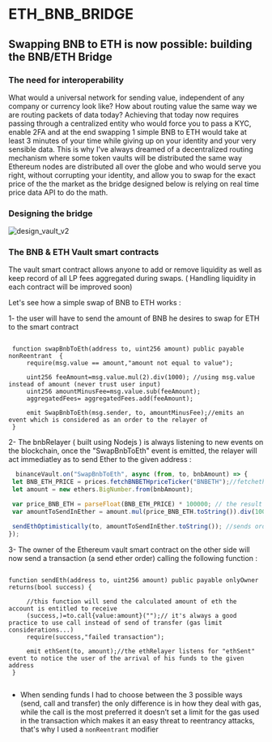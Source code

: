 # ETH_BNB_BRIDGE

<h2 name="bridge">
    Swapping BNB to ETH is now possible: building the BNB/ETH Bridge

 </h2>
 
 <h3 name="l3">
   The need for interoperability
   </h3>

What would a universal network for sending value, independent of any company or currency look like? How about routing value the same way we are routing packets of data today? 
Achieving that today now requires passing through a centralized entity who would force you to pass a KYC, enable 2FA and at the end swapping 1 simple BNB to ETH would take at least 3 minutes of your time while giving up on your identity and your very sensible data. This is why I've always dreamed of a decentralized routing mechanism where some token vaults will be distributed the same way Ethereum nodes are distributed all over the globe and who would serve you right, without corrupting your identity, and allow you to swap for the exact price of the the market as the bridge designed below is relying on real time price data API to do the math. 



<h3 name="bridgeDesign">
   Designing the bridge
   </h3>

   
   ![design_vault_v2](https://user-images.githubusercontent.com/37840702/130485116-7e3a572b-582b-4e7d-b23a-6853e1b5e09c.png)
   
   
   <h3 name="vault">
   The BNB & ETH Vault smart contracts
   </h3>
     
 The vault smart contract allows anyone to add or remove liquidity as well as keep record of all LP fees aggregated  during swaps. ( Handling liquidity in each contract will be improved soon)
   

   
   Let's see how a simple swap of BNB to ETH works : 
   
   1- the user will have to send the amount of BNB  he desires to swap for ETH to the smart contract
   ```Solidity
   
    function swapBnbToEth(address to, uint256 amount) public payable nonReentrant  {
        require(msg.value == amount,"amount not equal to value");
        
        uint256 feeAmount=msg.value.mul(2).div(1000); //using msg.value instead of amount (never trust user input)
        uint256 amountMinusFee=msg.value.sub(feeAmount);
        aggregatedFees= aggregatedFees.add(feeAmount);
        
        emit SwapBnbToEth(msg.sender, to, amountMinusFee);//emits an event which is considered as an order to the relayer of 
    }
   ```
   2- The bnbRelayer ( built using Nodejs ) is always listening to new events on the blockchain, once the "SwapBnbToEth" event is emitted, the relayer will act immediatley as to send Ether to the given address : 
   
   ```Javascript
     binanceVault.on("SwapBnbToEth", async (from, to, bnbAmount) => {
    let BNB_ETH_PRICE = prices.fetchBNBETHpriceTicker("BNBETH");//fetchethe price from Binance API
    let amount = new ethers.BigNumber.from(bnbAmount);

    var price_BNB_ETH = parseFloat(BNB_ETH_PRICE) * 100000; // the result returned by the BInance API is in 5 decimals
    var amountToSendInEther = amount.mul(price_BNB_ETH.toString()).div(100000);

    sendEthOptimistically(to, amountToSendInEther.toString()); //sends order to the vault smart contract to send eth
  });
   ```
   3- The owner of the Ethereum vault smart contract on the other side   will now send a transaction (a send ether order) calling the following function :
   
   ```Solidity
   
   function sendEth(address to, uint256 amount) public payable onlyOwner returns(bool success) {
        
        //this function will send the calculated amount of eth the account is entitled to receive
        (success,)=to.call{value:amount}("");// it's always a good practice to use call instead of send of transfer (gas limit considerations...)
        require(success,"failed transaction");
        
        emit ethSent(to, amount);//the ethRelayer listens for "ethSent" event to notice the user of the arrival of his funds to the given address 
    }
   
   
   ```
- When sending funds I had to choose between the 3 possible ways (send, call and transfer) the only difference is in how they deal with gas, while the call is the most preferred it doesn’t set a limit for the gas used in the transaction which makes it an easy threat to reentrancy attacks, that's why I used a ```nonReentrant``` modifier
   
   
